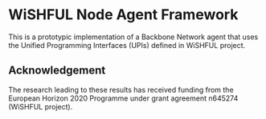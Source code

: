 WiSHFUL Node Agent Framework
============================

This is a prototypic implementation of a Backbone Network agent that uses the Unified Programming Interfaces (UPIs) defined in WiSHFUL project. 


## Acknowledgement

The research leading to these results has received funding from the European
Horizon 2020 Programme under grant agreement n645274 (WiSHFUL project).
